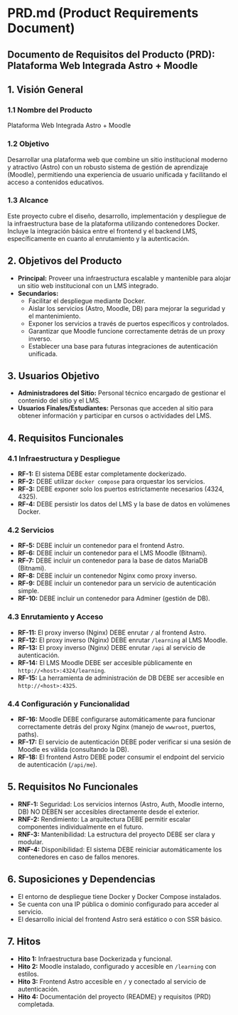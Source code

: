 # PRD.md (Product Requirements Document)

## Documento de Requisitos del Producto (PRD): Plataforma Web Integrada Astro + Moodle

## 1. Visión General

### 1.1 Nombre del Producto

Plataforma Web Integrada Astro + Moodle

### 1.2 Objetivo

Desarrollar una plataforma web que combine un sitio institucional moderno y atractivo (Astro) con un robusto sistema de gestión de aprendizaje (Moodle), permitiendo una experiencia de usuario unificada y facilitando el acceso a contenidos educativos.

### 1.3 Alcance

Este proyecto cubre el diseño, desarrollo, implementación y despliegue de la infraestructura base de la plataforma utilizando contenedores Docker. Incluye la integración básica entre el frontend y el backend LMS, específicamente en cuanto al enrutamiento y la autenticación.

## 2. Objetivos del Producto

* **Principal:** Proveer una infraestructura escalable y mantenible para alojar un sitio web institucional con un LMS integrado.
* **Secundarios:**
  * Facilitar el despliegue mediante Docker.
  * Aislar los servicios (Astro, Moodle, DB) para mejorar la seguridad y el mantenimiento.
  * Exponer los servicios a través de puertos específicos y controlados.
  * Garantizar que Moodle funcione correctamente detrás de un proxy inverso.
  * Establecer una base para futuras integraciones de autenticación unificada.

## 3. Usuarios Objetivo

* **Administradores del Sitio:** Personal técnico encargado de gestionar el contenido del sitio y el LMS.
* **Usuarios Finales/Estudiantes:** Personas que acceden al sitio para obtener información y participar en cursos o actividades del LMS.

## 4. Requisitos Funcionales

### 4.1 Infraestructura y Despliegue

* **RF-1:** El sistema DEBE estar completamente dockerizado.
* **RF-2:** DEBE utilizar `docker compose` para orquestar los servicios.
* **RF-3:** DEBE exponer solo los puertos estrictamente necesarios (4324, 4325).
* **RF-4:** DEBE persistir los datos del LMS y la base de datos en volúmenes Docker.

### 4.2 Servicios

* **RF-5:** DEBE incluir un contenedor para el frontend Astro.
* **RF-6:** DEBE incluir un contenedor para el LMS Moodle (Bitnami).
* **RF-7:** DEBE incluir un contenedor para la base de datos MariaDB (Bitnami).
* **RF-8:** DEBE incluir un contenedor Nginx como proxy inverso.
* **RF-9:** DEBE incluir un contenedor para un servicio de autenticación simple.
* **RF-10:** DEBE incluir un contenedor para Adminer (gestión de DB).

### 4.3 Enrutamiento y Acceso

* **RF-11:** El proxy inverso (Nginx) DEBE enrutar `/` al frontend Astro.
* **RF-12:** El proxy inverso (Nginx) DEBE enrutar `/learning` al LMS Moodle.
* **RF-13:** El proxy inverso (Nginx) DEBE enrutar `/api` al servicio de autenticación.
* **RF-14:** El LMS Moodle DEBE ser accesible públicamente en `http://<host>:4324/learning`.
* **RF-15:** La herramienta de administración de DB DEBE ser accesible en `http://<host>:4325`.

### 4.4 Configuración y Funcionalidad

* **RF-16:** Moodle DEBE configurarse automáticamente para funcionar correctamente detrás del proxy Nginx (manejo de `wwwroot`, puertos, paths).
* **RF-17:** El servicio de autenticación DEBE poder verificar si una sesión de Moodle es válida (consultando la DB).
* **RF-18:** El frontend Astro DEBE poder consumir el endpoint del servicio de autenticación (`/api/me`).

## 5. Requisitos No Funcionales

* **RNF-1:** Seguridad: Los servicios internos (Astro, Auth, Moodle interno, DB) NO DEBEN ser accesibles directamente desde el exterior.
* **RNF-2:** Rendimiento: La arquitectura DEBE permitir escalar componentes individualmente en el futuro.
* **RNF-3:** Mantenibilidad: La estructura del proyecto DEBE ser clara y modular.
* **RNF-4:** Disponibilidad: El sistema DEBE reiniciar automáticamente los contenedores en caso de fallos menores.

## 6. Suposiciones y Dependencias

* El entorno de despliegue tiene Docker y Docker Compose instalados.
* Se cuenta con una IP pública o dominio configurado para acceder al servicio.
* El desarrollo inicial del frontend Astro será estático o con SSR básico.

## 7. Hitos

* **Hito 1:** Infraestructura base Dockerizada y funcional.
* **Hito 2:** Moodle instalado, configurado y accesible en `/learning` con estilos.
* **Hito 3:** Frontend Astro accesible en `/` y conectado al servicio de autenticación.
* **Hito 4:** Documentación del proyecto (README) y requisitos (PRD) completada.
